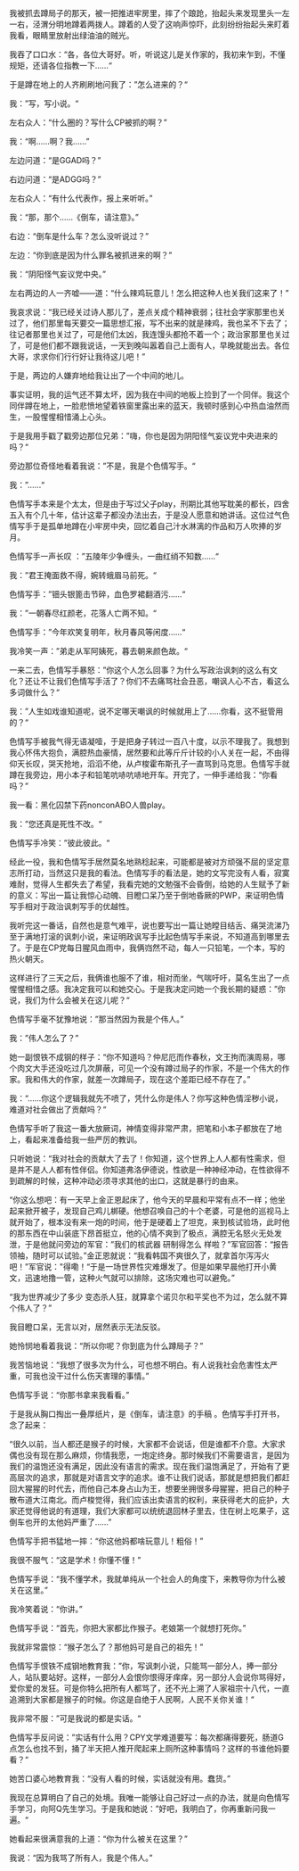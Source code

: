 <p>&#25105;&#34987;&#25235;&#21435;&#36466;&#23616;&#23376;&#30340;&#37027;&#22825;&#65292;&#34987;&#19968;&#25226;&#25512;&#36827;&#29282;&#25151;&#37324;&#65292;&#25684;&#20102;&#20010;&#36361;&#36292;&#65292;&#25260;&#36215;&#22836;&#26469;&#21457;&#29616;&#37324;&#22836;&#19968;&#24038;&#19968;&#21491;&#65292;&#27902;&#28205;&#20998;&#26126;&#22320;&#36466;&#30528;&#20004;&#25320;&#20154;&#12290;&#36466;&#30528;&#30340;&#20154;&#21463;&#20102;&#36825;&#21709;&#22768;&#24778;&#21523;&#65292;&#27492;&#21051;&#32439;&#32439;&#25260;&#36215;&#22836;&#26469;&#30447;&#30528;&#25105;&#30475;&#65292;&#30524;&#30555;&#37324;&#25918;&#23556;&#20986;&#32511;&#27833;&#27833;&#30340;&#36156;&#20809;&#12290;</p>

<p>&#25105;&#21534;&#20102;&#21475;&#21475;&#27700;&#65306;&ldquo;&#21508;&#65292;&#21508;&#20301;&#22823;&#21733;&#22909;&#12290;&#21548;&#65292;&#21548;&#35828;&#36825;&#20799;&#26159;&#20851;&#20316;&#23478;&#30340;&#65292;&#25105;&#21021;&#26469;&#20045;&#21040;&#65292;&#19981;&#25026;&#35268;&#30697;&#65292;&#36824;&#35831;&#21508;&#20301;&#25351;&#25945;&#19968;&#19979;&#8230;&#8230;&ldquo;</p>

<p>&#20110;&#26159;&#36466;&#22312;&#22320;&#19978;&#30340;&#20154;&#40784;&#21047;&#21047;&#22320;&#38382;&#25105;&#20102;&#65306;&rdquo;&#24590;&#20040;&#36827;&#26469;&#30340;&#65311;&ldquo;</p>

<p>&#25105;&#65306;&rdquo;&#20889;&#65292;&#20889;&#23567;&#35828;&#12290;&ldquo;</p>

<p>&#24038;&#21491;&#20247;&#20154;&#65306;&ldquo;&#20160;&#20040;&#22280;&#30340;&#65311;&#20889;&#20160;&#20040;CP&#34987;&#25235;&#30340;&#21834;&#65311;&rdquo;</p>

<p>&#25105;&#65306;&ldquo;&#21834;&#8230;&#8230;&#21834;&#65311;&#25105;&#8230;&#8230;&rdquo;</p>

<p>&#24038;&#36793;&#38382;&#36947;&#65306;&ldquo;&#26159;GGAD&#21527;&#65311;&rdquo;</p>

<p>&#21491;&#36793;&#38382;&#36947;&#65306;&ldquo;&#26159;ADGG&#21527;&#65311;&rdquo;</p>

<p>&#24038;&#21491;&#20247;&#20154;&#65306;&ldquo;&#26377;&#20160;&#20040;&#20195;&#34920;&#20316;&#65292;&#25253;&#19978;&#26469;&#21548;&#21548;&#12290;&rdquo;</p>

<p>&#25105;&#65306;&ldquo;&#37027;&#65292;&#37027;&#20010;&#8230;&#8230;&#12298;&#20498;&#36710;&#65292;&#35831;&#27880;&#24847;&#12299;&#12290;&rdquo;</p>

<p>&#21491;&#36793;&#65306;&ldquo;&#20498;&#36710;&#26159;&#20160;&#20040;&#36710;&#65311;&#24590;&#20040;&#27809;&#21548;&#35828;&#36807;&#65311;&rdquo;</p>

<p>&#24038;&#36793;&#65306;&ldquo;&#20320;&#21040;&#24213;&#26159;&#22240;&#20026;&#20160;&#20040;&#32618;&#21517;&#34987;&#25235;&#36827;&#26469;&#30340;&#21834;&#65311;&rdquo;</p>

<p>&#25105;&#65306;&ldquo;&#38452;&#38451;&#24618;&#27668;&#22916;&#35758;&#20826;&#20013;&#22830;&#12290;&rdquo;</p>

<p>&#24038;&#21491;&#20004;&#36793;&#30340;&#20154;&#19968;&#40784;&#22040;&mdash;&mdash;&#36947;&#65306;&ldquo;&#20160;&#20040;&#36771;&#40481;&#29609;&#24847;&#20799;&#65281;&#24590;&#20040;&#25226;&#36825;&#31181;&#20154;&#20063;&#20851;&#25105;&#20204;&#36825;&#26469;&#20102;&#65281;&rdquo;</p>

<p>&#25105;&#21696;&#27714;&#35828;&#65306;&ldquo;&#25105;&#24050;&#32463;&#20851;&#36807;&#35799;&#20154;&#37027;&#20799;&#20102;&#65292;&#24046;&#28857;&#20851;&#25104;&#20010;&#31934;&#31070;&#34928;&#24369;&#65307;&#24448;&#31038;&#20250;&#23398;&#23478;&#37027;&#37324;&#20063;&#20851;&#36807;&#20102;&#65292;&#20182;&#20204;&#37027;&#37324;&#27599;&#22825;&#35201;&#20132;&#19968;&#31687;&#24605;&#24819;&#27719;&#25253;&#65292;&#20889;&#19981;&#20986;&#26469;&#30340;&#23601;&#26159;&#36771;&#40481;&#65292;&#25105;&#20063;&#21574;&#19981;&#19979;&#21435;&#20102;&#65307;&#24448;&#35760;&#32773;&#37027;&#37324;&#20063;&#20851;&#36807;&#20102;&#65292;&#21487;&#26159;&#20182;&#20204;&#22826;&#20982;&#65292;&#25105;&#36830;&#39314;&#22836;&#37117;&#25250;&#19981;&#30528;&#19968;&#20010;&#65307;&#25919;&#27835;&#23478;&#37027;&#37324;&#20063;&#20851;&#36807;&#20102;&#65292;&#21487;&#26159;&#20182;&#20204;&#37117;&#19981;&#36319;&#25105;&#35828;&#35805;&#65292;&#19968;&#22825;&#21040;&#26202;&#21483;&#22179;&#30528;&#33258;&#24049;&#19978;&#38754;&#26377;&#20154;&#65292;&#26089;&#26202;&#23601;&#33021;&#20986;&#21435;&#12290;&#21508;&#20301;&#22823;&#21733;&#65292;&#27714;&#27714;&#20320;&#20204;&#34892;&#34892;&#22909;&#35753;&#25105;&#24453;&#36825;&#20799;&#21543;&#65281;&rdquo;</p>

<p>&#20110;&#26159;&#65292;&#20004;&#36793;&#30340;&#20154;&#23244;&#24323;&#22320;&#32473;&#25105;&#35753;&#20986;&#20102;&#19968;&#20010;&#20013;&#38388;&#30340;&#22320;&#20799;&#12290;</p>

<p>&#20107;&#23454;&#35777;&#26126;&#65292;&#25105;&#30340;&#36816;&#27668;&#36824;&#19981;&#31639;&#22826;&#22351;&#65292;&#22240;&#20026;&#25105;&#22312;&#20013;&#38388;&#30340;&#22320;&#26495;&#19978;&#25441;&#21040;&#20102;&#19968;&#20010;&#21516;&#20276;&#12290;&#25105;&#36825;&#20010;&#21516;&#20276;&#36466;&#22312;&#22320;&#19978;&#65292;&#19968;&#33080;&#24754;&#24868;&#22320;&#26395;&#30528;&#38081;&#31383;&#37324;&#38706;&#20986;&#26469;&#30340;&#34013;&#22825;&#65292;&#25105;&#39039;&#26102;&#24863;&#21040;&#24515;&#20013;&#28909;&#34880;&#27833;&#28982;&#32780;&#29983;&#65292;&#19968;&#32929;&#24826;&#24826;&#30456;&#24796;&#28044;&#19978;&#24515;&#22836;&#12290;</p>

<p>&#20110;&#26159;&#25105;&#29992;&#25163;&#25139;&#20102;&#25139;&#26049;&#36793;&#37027;&#20301;&#20804;&#24351;&#65306;&rdquo;&#21992;&#65292;&#20320;&#20063;&#26159;&#22240;&#20026;&#38452;&#38451;&#24618;&#27668;&#22916;&#35758;&#20826;&#20013;&#22830;&#36827;&#26469;&#30340;&#21527;&#65311;&ldquo;</p>

<p>&#26049;&#36793;&#37027;&#20301;&#22855;&#24618;&#22320;&#30475;&#30528;&#25105;&#35828;&#65306;&rdquo;&#19981;&#26159;&#65292;&#25105;&#26159;&#20010;&#33394;&#24773;&#20889;&#25163;&#12290;&ldquo;</p>

<p>&#25105;&#65306;&rdquo;&#8230;&#8230;&ldquo;</p>

<p>&#33394;&#24773;&#20889;&#25163;&#26412;&#26469;&#26159;&#20010;&#22826;&#22826;&#65292;&#20294;&#26159;&#30001;&#20110;&#20889;&#36807;&#29238;&#23376;play&#65292;&#21009;&#26399;&#27604;&#20854;&#20182;&#20889;&#32829;&#32654;&#30340;&#37117;&#38271;&#65292;&#22235;&#33293;&#20116;&#20837;&#26377;&#20010;&#20960;&#21313;&#24180;&#65292;&#20272;&#35745;&#36825;&#36744;&#23376;&#37117;&#27809;&#21150;&#27861;&#20986;&#21435;&#65292;&#20110;&#26159;&#27809;&#20154;&#24895;&#24847;&#21644;&#22905;&#35762;&#35805;&#12290;&#36825;&#20301;&#36807;&#27668;&#33394;&#24773;&#20889;&#25163;&#20110;&#26159;&#23396;&#21333;&#22320;&#36466;&#22312;&#23567;&#29282;&#25151;&#20013;&#22830;&#65292;&#22238;&#24518;&#30528;&#33258;&#24049;&#27713;&#27700;&#28107;&#28435;&#30340;&#20316;&#21697;&#21644;&#19975;&#20154;&#21561;&#25447;&#30340;&#23681;&#26376;&#12290;</p>

<p>&#33394;&#24773;&#20889;&#25163;&#19968;&#22768;&#38271;&#21497; &#65306;&rdquo;&#20116;&#38517;&#24180;&#23569;&#20105;&#32544;&#22836;&#65292;&#19968;&#26354;&#32418;&#32481;&#19981;&#30693;&#25968;&#8230;&#8230;&ldquo;</p>

<p>&#25105;&#65306;&rdquo;&#21531;&#29579;&#25513;&#38754;&#25937;&#19981;&#24471;&#65292;&#23113;&#36716;&#34558;&#30473;&#39532;&#21069;&#27515;&#12290;&ldquo;</p>

<p>&#33394;&#24773;&#20889;&#25163;&#65306;&rdquo;&#38079;&#22836;&#38134;&#31718;&#20987;&#33410;&#30862;&#65292;&#34880;&#33394;&#32599;&#35033;&#32763;&#37202;&#27745;&#8230;&#8230;&ldquo;</p>

<p>&#25105;&#65306;&rdquo;&#19968;&#26397;&#26149;&#23613;&#32418;&#39068;&#32769;&#65292;&#33457;&#33853;&#20154;&#20129;&#20004;&#19981;&#30693;&#12290;&ldquo;</p>

<p>&#33394;&#24773;&#20889;&#25163;&#65306;&rdquo;&#20170;&#24180;&#27426;&#31505;&#22797;&#26126;&#24180;&#65292;&#31179;&#26376;&#26149;&#39118;&#31561;&#38386;&#24230;&#8230;&#8230;&ldquo;</p>

<p>&#25105;&#20919;&#31505;&#19968;&#22768;&#65306;&rdquo;&#24351;&#36208;&#20174;&#20891;&#38463;&#23016;&#27515;&#65292;&#26286;&#21435;&#26397;&#26469;&#39068;&#33394;&#25925;&#12290;&ldquo;</p>

<p>&#19968;&#26469;&#20108;&#21435;&#65292;&#33394;&#24773;&#20889;&#25163;&#26292;&#24594;&#65306;&rdquo;&#20320;&#36825;&#20010;&#20154;&#24590;&#20040;&#22238;&#20107;&#65311;&#20026;&#20160;&#20040;&#20889;&#25919;&#27835;&#35773;&#21050;&#30340;&#36825;&#20040;&#26377;&#25991;&#21270;&#65311;&#36824;&#35753;&#19981;&#35753;&#25105;&#20204;&#33394;&#24773;&#20889;&#25163;&#27963;&#20102;&#65311;&#20320;&#20204;&#19981;&#21435;&#30171;&#39554;&#31038;&#20250;&#19985;&#24694;&#65292;&#22066;&#35773;&#20154;&#24515;&#19981;&#21476;&#65292;&#30475;&#36825;&#20040;&#22810;&#35789;&#20570;&#20160;&#20040;&#65311;&ldquo;</p>

<p>&#25105;&#65306;&rdquo;&#20154;&#29983;&#22914;&#25103;&#35841;&#30693;&#36947;&#21602;&#65292;&#35828;&#19981;&#23450;&#21738;&#22825;&#22066;&#35773;&#30340;&#26102;&#20505;&#23601;&#29992;&#19978;&#20102;&#8230;&#8230;&#20320;&#30475;&#65292;&#36825;&#19981;&#25402;&#31649;&#29992;&#30340;&#65311;&ldquo;</p>

<p>&#33394;&#24773;&#20889;&#25163;&#34987;&#25105;&#27668;&#24471;&#26080;&#35821;&#20957;&#22094;&#65292;&#20110;&#26159;&#25226;&#36523;&#23376;&#36716;&#36807;&#19968;&#30334;&#20843;&#21313;&#24230;&#65292;&#20197;&#31034;&#19981;&#29702;&#25105;&#20102;&#12290;&#25105;&#24819;&#21040;&#25105;&#24515;&#24576;&#20255;&#22823;&#25265;&#36127;&#65292;&#28385;&#33108;&#28909;&#34880;&#35946;&#24773;&#65292;&#23621;&#28982;&#35201;&#21644;&#27492;&#31561;&#26020;&#26020;&#35745;&#36739;&#30340;&#23567;&#20154;&#20851;&#22312;&#19968;&#36215;&#65292;&#19981;&#30001;&#24471;&#20208;&#22825;&#38271;&#21497;&#65292;&#21741;&#22825;&#25250;&#22320;&#65292;&#28372;&#28372;&#19981;&#32477;&#65292;&#20174;&#21346;&#26797;&#38669;&#24067;&#26031;&#23380;&#23376;&#19968;&#30452;&#39554;&#21040;&#39532;&#20811;&#24605;&#12290;&#33394;&#24773;&#20889;&#25163;&#23601;&#36466;&#22312;&#25105;&#26049;&#36793;&#65292;&#29992;&#23567;&#26412;&#23376;&#21644;&#38085;&#31508;&#21549;&#21735;&#21549;&#21735;&#22320;&#24320;&#36710;&#12290;&#24320;&#23436;&#20102;&#65292;&#19968;&#20280;&#25163;&#36882;&#32473;&#25105;&#65306;&ldquo;&#20320;&#30475;&#21527;&#65311;&rdquo;</p>

<p>&#25105;&#19968;&#30475;&#65306;&#40657;&#21270;&#22234;&#31105;&#19979;&#33647;nonconABO&#20154;&#20861;play&#12290;</p>

<p>&#25105;&#65306;&rdquo;&#24744;&#36824;&#30495;&#26159;&#27515;&#24615;&#19981;&#25913;&#12290;&ldquo;</p>

<p>&#33394;&#24773;&#20889;&#25163;&#20919;&#31505;&#65306;&rdquo;&#24444;&#27492;&#24444;&#27492;&#12290;&ldquo;</p>

<p>&#32463;&#27492;&#19968;&#24441;&#65292;&#25105;&#21644;&#33394;&#24773;&#20889;&#25163;&#23621;&#28982;&#33707;&#21517;&#22320;&#29087;&#31252;&#36215;&#26469;&#65292;&#21487;&#33021;&#37117;&#26159;&#34987;&#23545;&#26041;&#39037;&#24378;&#19981;&#23624;&#30340;&#22362;&#23450;&#24847;&#24535;&#25152;&#25171;&#21160;&#65292;&#24403;&#28982;&#36825;&#21482;&#26159;&#25105;&#30340;&#30475;&#27861;&#12290;&#33394;&#24773;&#20889;&#25163;&#30340;&#30475;&#27861;&#26159;&#65292;&#22905;&#30340;&#25991;&#20889;&#23436;&#27809;&#26377;&#20154;&#30475;&#65292;&#23490;&#23518;&#38590;&#32784;&#65292;&#35273;&#24471;&#20154;&#29983;&#37117;&#22833;&#21435;&#20102;&#24076;&#26395;&#65292;&#25105;&#30475;&#23436;&#22905;&#30340;&#25991;&#21193;&#24378;&#19981;&#20250;&#26127;&#20498;&#65292;&#32473;&#22905;&#30340;&#20154;&#29983;&#36171;&#20104;&#20102;&#26032;&#30340;&#24847;&#20041;&#65306;&#20889;&#20986;&#19968;&#31687;&#35753;&#25105;&#24778;&#24515;&#21160;&#39748;&#12289;&#30446;&#30634;&#21475;&#21574;&#20035;&#33267;&#20110;&#20498;&#22320;&#26127;&#21413;&#30340;PWP&#65292;&#26469;&#35777;&#26126;&#33394;&#24773;&#20889;&#25163;&#30456;&#23545;&#20110;&#25919;&#27835;&#35773;&#21050;&#20889;&#25163;&#30340;&#20248;&#36234;&#24615;&#12290;</p>

<p>&#25105;&#21548;&#23436;&#36825;&#19968;&#30058;&#35805;&#65292;&#33258;&#28982;&#20063;&#26159;&#24847;&#27668;&#38590;&#24179;&#65292;&#35828;&#20063;&#35201;&#20889;&#20986;&#19968;&#31687;&#35753;&#22905;&#30624;&#30446;&#32467;&#33292;&#12289;&#30171;&#21741;&#27969;&#28053;&#20035;&#33267;&#20110;&#28385;&#22320;&#25171;&#28378;&#30340;&#35773;&#21050;&#23567;&#35828;&#65292;&#26469;&#35777;&#26126;&#25919;&#35773;&#20889;&#25163;&#27604;&#36215;&#33394;&#24773;&#20889;&#25163;&#26469;&#35828;&#65292;&#19981;&#30693;&#36947;&#39640;&#21040;&#21738;&#37324;&#21435;&#20102;&#12290;&#20110;&#26159;&#22312;CP&#20826;&#27599;&#26085;&#33125;&#39118;&#34880;&#38632;&#20013;&#65292;&#25105;&#20457;&#23743;&#28982;&#19981;&#21160;&#65292;&#27599;&#20154;&#19968;&#21482;&#38085;&#31508;&#65292;&#19968;&#20010;&#26412;&#65292;&#20889;&#30340;&#28909;&#28779;&#26397;&#22825;&#12290;</p>

<p>&#36825;&#26679;&#36827;&#34892;&#20102;&#19977;&#22825;&#20043;&#21518;&#65292;&#25105;&#20457;&#35841;&#20063;&#26381;&#19981;&#20102;&#35841;&#65292;&#30456;&#23545;&#32780;&#22352;&#65292;&#27668;&#21912;&#21505;&#21505;&#65292;&#33707;&#21517;&#29983;&#20986;&#20102;&#19968;&#28857;&#24826;&#24826;&#30456;&#24796;&#20043;&#24863;&#12290;&#25105;&#20915;&#23450;&#25105;&#21487;&#20197;&#21644;&#22905;&#20132;&#24515;&#12290;&#20110;&#26159;&#25105;&#20915;&#23450;&#38382;&#22905;&#19968;&#20010;&#25105;&#38271;&#26399;&#30340;&#30097;&#24785;&#65306;&rdquo;&#20320;&#35828;&#65292;&#25105;&#20204;&#20026;&#20160;&#20040;&#20250;&#34987;&#20851;&#22312;&#36825;&#20799;&#21602;&#65311;&ldquo;</p>

<p>&#33394;&#24773;&#20889;&#25163;&#27627;&#19981;&#29369;&#35947;&#22320;&#35828;&#65306;&rdquo;&#37027;&#24403;&#28982;&#22240;&#20026;&#25105;&#26159;&#20010;&#20255;&#20154;&#12290;&rdquo;</p>

<p>&#25105;&#65306;&rdquo;&#20255;&#20154;&#24590;&#20040;&#20102;&#65311;&rdquo;</p>

<p>&#22905;&#19968;&#21103;&#24680;&#38081;&#19981;&#25104;&#38050;&#30340;&#26679;&#23376;&#65306;&ldquo;&#20320;&#19981;&#30693;&#36947;&#21527;&#65311;&#20210;&#23612;&#21380;&#32780;&#20316;&#26149;&#31179;&#65292;&#25991;&#29579;&#25304;&#32780;&#28436;&#21608;&#26131;&#65292;&#21738;&#20010;&#32905;&#25991;&#22823;&#25163;&#36824;&#27809;&#21507;&#36807;&#20960;&#27425;&#23631;&#34109;&#65292;&#21487;&#35265;&#19968;&#20010;&#27809;&#26377;&#36466;&#36807;&#23616;&#23376;&#30340;&#20316;&#23478;&#65292;&#19981;&#26159;&#19968;&#20010;&#20255;&#22823;&#30340;&#20316;&#23478;&#12290;&#25105;&#21644;&#20255;&#22823;&#30340;&#20316;&#23478;&#65292;&#23601;&#24046;&#19968;&#27425;&#36466;&#23616;&#23376;&#65292;&#29616;&#22312;&#36825;&#20010;&#24046;&#36317;&#24050;&#32463;&#19981;&#23384;&#22312;&#20102;&#12290;&rdquo;</p>

<p>&#25105;&#65306;&ldquo;&#8230;&#8230;&#20320;&#36825;&#20010;&#36923;&#36753;&#25105;&#23601;&#20808;&#19981;&#21943;&#20102;&#65292;&#20973;&#20160;&#20040;&#20320;&#26159;&#20255;&#20154;&#65311;&#20320;&#20889;&#36825;&#31181;&#33394;&#24773;&#28139;&#31229;&#23567;&#35828;&#65292;&#38590;&#36947;&#23545;&#31038;&#20250;&#20570;&#20986;&#20102;&#36129;&#29486;&#21527;&#65311;&ldquo;</p>

<p>&#33394;&#24773;&#20889;&#25163;&#21548;&#20102;&#25105;&#36825;&#19968;&#30058;&#22823;&#25918;&#21413;&#35789;&#65292;&#31070;&#24773;&#21464;&#24471;&#38750;&#24120;&#20005;&#32899;&#65292;&#25226;&#31508;&#21644;&#23567;&#26412;&#23376;&#37117;&#25918;&#22312;&#20102;&#22320;&#19978;&#65292;&#30475;&#36215;&#26469;&#20934;&#22791;&#32473;&#25105;&#19968;&#20123;&#20005;&#21385;&#30340;&#25945;&#35757;&#12290;</p>

<p>&#21482;&#21548;&#22905;&#35828;&#65306;&ldquo;&#25105;&#23545;&#31038;&#20250;&#30340;&#36129;&#29486;&#22823;&#20102;&#21435;&#20102;&#65281;&#20320;&#30693;&#36947;&#65292;&#36825;&#20010;&#19990;&#30028;&#19978;&#20154;&#20154;&#37117;&#26377;&#24615;&#38656;&#27714;&#65292;&#20294;&#26159;&#24182;&#19981;&#26159;&#20154;&#20154;&#37117;&#26377;&#24615;&#20276;&#20387;&#12290;&#20320;&#30693;&#36947;&#24343;&#27931;&#20234;&#24503;&#35828;&#65292;&#24615;&#27442;&#26159;&#19968;&#31181;&#31070;&#32463;&#20914;&#21160;&#65292;&#22312;&#24615;&#27442;&#24471;&#19981;&#21040;&#30095;&#35299;&#30340;&#26102;&#20505;&#65292;&#36825;&#31181;&#20914;&#21160;&#24517;&#39035;&#23547;&#27714;&#20854;&#20182;&#30340;&#20986;&#21475;&#65292;&#36825;&#23601;&#26159;&#26292;&#34892;&#30340;&#30001;&#26469;&#12290;</p>

<p>&ldquo;&#20320;&#36825;&#20040;&#24819;&#21543;&#65306;&#26377;&#19968;&#22825;&#26089;&#19978;&#37329;&#27491;&#24681;&#36215;&#24202;&#20102;&#65292;&#20182;&#20170;&#22825;&#30340;&#26089;&#26216;&#21644;&#24179;&#24120;&#26377;&#28857;&#19981;&#19968;&#26679;&#65307;&#20182;&#22352;&#36215;&#26469;&#25472;&#24320;&#34987;&#23376;&#65292;&#21457;&#29616;&#33258;&#24049;&#40481;&#20799;&#26758;&#30828;&#12290;&#20182;&#24819;&#21484;&#21796;&#33258;&#24049;&#30340;&#21313;&#20010;&#32769;&#23110;&#65292;&#21487;&#26159;&#20182;&#30340;&#24033;&#35270;&#39532;&#19978;&#23601;&#24320;&#22987;&#20102;&#65292;&#26681;&#26412;&#27809;&#26377;&#26469;&#19968;&#28846;&#30340;&#26102;&#38388;&#65292;&#20182;&#20110;&#26159;&#30828;&#30528;&#19978;&#20102;&#22374;&#20811;&#65292;&#26469;&#21040;&#26680;&#35797;&#39564;&#22330;&#65292;&#27492;&#26102;&#20182;&#30340;&#37027;&#19996;&#35199;&#22312;&#20013;&#23665;&#35013;&#24213;&#19979;&#26114;&#39318;&#25402;&#31435;&#65292;&#20182;&#30340;&#24515;&#24773;&#19981;&#29245;&#21040;&#20102;&#26497;&#28857;&#65292;&#28385;&#33108;&#26080;&#21517;&#24594;&#28779;&#26080;&#22788;&#21457;&#27844;&#65292;&#20110;&#26159;&#20182;&#23601;&#38382;&#26049;&#36793;&#30340;&#20891;&#23448;&#65306;&rdquo;&#25105;&#20204;&#30340;&#26680;&#27494;&#22120; &#30740;&#21046;&#24471;&#24590;&#20040; &#26679;&#21862;&#65311;&rdquo;&#20891;&#23448;&#22238;&#31572;&#65306;&ldquo;&#25253;&#21578;&#39046;&#34966;&#65292;&#38543;&#26102;&#21487;&#20197;&#35797;&#39564;&#12290;&rdquo;&#37329;&#27491;&#24681;&#23601;&#35828;&#65306;&ldquo;&#25105;&#30475;&#38889;&#22269;&#19981;&#29245;&#24456;&#20037;&#20102;&#65292;&#23601;&#25343;&#39318;&#23572;&#27899;&#27899;&#28779;&#21543;&#65281;&rdquo;&#20891;&#23448;&#35828;&#65306;&quot;&#24471;&#22046;&#65281;&ldquo;&#20110;&#26159;&#19968;&#22330;&#19990;&#30028;&#24615;&#28798;&#38590;&#29190;&#21457;&#20102;&#12290;&#20294;&#26159;&#22914;&#26524;&#26089;&#26216;&#20182;&#25171;&#24320;&#23567;&#40644;&#25991;&#65292;&#36805;&#36895;&#22320;&#25784;&#19968;&#31649;&#65292;&#36825;&#31181;&#28779;&#27668;&#23601;&#21487;&#20197;&#25490;&#38500;&#65292;&#36825;&#22330;&#28798;&#38590;&#20063;&#21487;&#20197;&#36991;&#20813;&#12290;&rdquo;</p>

<p>&ldquo;&#25105;&#20026;&#19990;&#30028;&#20943;&#23569;&#20102;&#22810;&#23569; &#21464;&#24577;&#26432;&#20154;&#29378;&#65292;&#23601;&#31639;&#25343;&#20010;&#35834;&#36125;&#23572;&#21644;&#24179;&#22870;&#20063;&#19981;&#20026;&#36807;&#65292;&#24590;&#20040;&#23601;&#19981;&#31639;&#20010;&#20255;&#20154;&#20102;&#65311;&rdquo;</p>

<p>&#25105;&#30446;&#30634;&#21475;&#21574;&#65292;&#26080;&#35328;&#20197;&#23545;&#65292;&#23621;&#28982;&#34920;&#31034;&#26080;&#27861;&#21453;&#39539;&#12290;</p>

<p>&#22905;&#24604;&#24751;&#22320;&#30475;&#30528;&#25105;&#35828;&#65306;&ldquo;&#25152;&#20197;&#20320;&#21602;&#65311;&#20320;&#21040;&#24213;&#20026;&#20160;&#20040;&#36466;&#23616;&#23376;&#65311;&rdquo;</p>

<p>&#25105;&#33510;&#24700;&#22320;&#35828;&#65306;&ldquo;&#25105;&#24819;&#20102;&#24456;&#22810;&#27425;&#20026;&#20160;&#20040;&#65292;&#21487;&#20063;&#24819;&#19981;&#26126;&#30333;&#12290;&#26377;&#20154;&#35828;&#25105;&#31038;&#20250;&#21361;&#23475;&#24615;&#22826;&#20005;&#37325;&#65292;&#21487;&#25105;&#20063;&#27809;&#24178;&#36807;&#20160;&#20040;&#20260;&#22825;&#23475;&#29702;&#30340;&#20107;&#24773;&#12290;&rdquo;</p>

<p>&#33394;&#24773;&#20889;&#25163;&#35828;&#65306;&ldquo;&#20320;&#37027;&#20070;&#25343;&#26469;&#25105;&#30475;&#30475;&#12290;&rdquo;</p>

<p>&#20110;&#26159;&#25105;&#20174;&#33016;&#21475;&#25487;&#20986;&#19968;&#21472;&#21402;&#32440;&#29255;&#65292;&#26159;&#12298;&#20498;&#36710;&#65292;&#35831;&#27880;&#24847;&#12299;&#30340;&#25163;&#31295; &#12290;&#33394;&#24773;&#20889;&#25163;&#25171;&#24320;&#20070;&#65292;&#24565;&#20102;&#36215;&#26469;&#65306;</p>

<p>&ldquo;&#24456;&#20037;&#20197;&#21069;&#65292;&#24403;&#20154;&#37117;&#36824;&#26159;&#29492;&#23376;&#30340;&#26102;&#20505;&#65292;&#22823;&#23478;&#37117;&#19981;&#20250;&#35828;&#35805;&#65292;&#20294;&#26159;&#35841;&#37117;&#19981;&#20171;&#24847;&#12290;&#22823;&#23478;&#27714;&#20598;&#20063;&#27809;&#26377;&#29616;&#22312;&#37027;&#20040;&#40635;&#28902;&#65292;&#20320;&#24773;&#25105;&#24895;&#65292;&#19968;&#28846;&#23450;&#32456;&#36523;&#12290;&#37027;&#26102;&#20505;&#25105;&#20204;&#19981;&#38656;&#35201;&#35821;&#35328;&#65292;&#26159;&#22240;&#20026;&#25105;&#20204;&#30340;&#28201;&#39281;&#36824;&#27809;&#26377;&#28385;&#36275;&#65292;&#22240;&#27492;&#27809;&#26377;&#35821;&#35328;&#30340;&#38656;&#27714;&#12290;&#29616;&#22312;&#25105;&#20204;&#28201;&#39281;&#28385;&#36275;&#20102;&#65292;&#24320;&#22987;&#26377;&#20102;&#26356;&#39640;&#23618;&#27425;&#30340;&#36861;&#27714;&#65292;&#37027;&#23601;&#26159;&#23545;&#35821;&#35328;&#25991;&#23383;&#30340;&#36861;&#27714;&#12290;&#35841;&#19981;&#35753;&#25105;&#20204;&#35828;&#35805;&#65292;&#37027;&#23601;&#26159;&#24819;&#25226;&#25105;&#20204;&#37117;&#36214;&#22238;&#22823;&#29481;&#29481;&#30340;&#26102;&#20195;&#21435;&#65292;&#32780;&#20182;&#33258;&#24049;&#26412;&#36523;&#21344;&#23665;&#20026;&#29579;&#65292;&#24819;&#35201;&#22352;&#25317;&#24456;&#22810;&#27597;&#29481;&#29481;&#65292;&#25226;&#33258;&#24049;&#30340;&#31181;&#23376;&#25955;&#24067;&#36947;&#22823;&#27743;&#21335;&#21271;&#12290;&#32780;&#21346;&#26797;&#35273;&#24471;&#65292;&#25105;&#20204;&#24212;&#35813;&#20986;&#21334;&#35821;&#35328;&#30340;&#26435;&#21033;&#65292;&#26469;&#33719;&#24471;&#32769;&#22823;&#30340;&#24199;&#25252;&#65292;&#22823;&#23478;&#36824;&#35273;&#24471;&#20182;&#35828;&#30340;&#26377;&#36947;&#29702;&#65292;&#25105;&#20204;&#22823;&#23478;&#37117;&#21487;&#20197;&#32479;&#32479;&#36864;&#22238;&#26519;&#23376;&#37324;&#21435;&#65292;&#20303;&#22312;&#26641;&#19978;&#21507;&#26524;&#23376;&#65292;&#36825;&#20498;&#36710;&#20063;&#24320;&#30340;&#22826;&#20182;&#22920;&#20005;&#37325;&#20102;&#8230;&#8230;&rdquo;</p>

<p>&#33394;&#24773;&#20889;&#25163;&#25226;&#20070;&#29467;&#22320;&#19968;&#25684;&#65306;&ldquo;&#20320;&#36825;&#20182;&#22920;&#37117;&#21861;&#29609;&#24847;&#20799;&#65281;&#31895;&#20439;&#65281;&rdquo;</p>

<p>&#25105;&#24456;&#19981;&#26381;&#27668;&#65306;&ldquo;&#36825;&#26159;&#23398;&#26415;&#65281;&#20320;&#25026;&#19981;&#25026;&#65281;&rdquo;</p>

<p>&#33394;&#24773;&#20889;&#25163;&#35828;&#65306;&ldquo;&#25105;&#19981;&#25026;&#23398;&#26415;&#65292;&#25105;&#23601;&#21333;&#32431;&#20174;&#19968;&#20010;&#31038;&#20250;&#20154;&#30340;&#35282;&#24230;&#19979;&#65292;&#26469;&#25945;&#23548;&#20320;&#20026;&#20160;&#20040;&#34987;&#20851;&#22312;&#36825;&#37324;&#12290;&rdquo;</p>

<p>&#25105;&#20919;&#31505;&#30528;&#35828;&#65306;&ldquo;&#20320;&#35762;&#12290;&rdquo;</p>

<p>&#33394;&#24773;&#20889;&#25163;&#35828;&#65306;&ldquo;&#39318;&#20808;&#65292;&#20320;&#25226;&#22823;&#23478;&#37117;&#27604;&#20316;&#29492;&#23376;&#12290;&#32769;&#23064;&#31532;&#19968;&#20010;&#23601;&#24819;&#25171;&#27515;&#20320;&#12290;&rdquo;</p>

<p>&#25105;&#23601;&#38750;&#24120;&#38663;&#24778;&#65306;&ldquo;&#29492;&#23376;&#24590;&#20040;&#20102;&#65311;&#37027;&#20182;&#22920;&#21487;&#26159;&#33258;&#24049;&#30340;&#31062;&#20808;&#65281;&rdquo;</p>

<p>&#33394;&#24773;&#20889;&#25163;&#24680;&#38081;&#19981;&#25104;&#38050;&#22320;&#25945;&#32946;&#25105;&#65306;&rdquo;&#20320;&#65292;&#20889;&#35773;&#21050;&#23567;&#35828;&#65292;&#21482;&#33021;&#39554;&#19968;&#37096;&#20998;&#20154;&#65292;&#25447;&#19968;&#37096;&#20998;&#20154;&#65292;&#31449;&#38431;&#35201;&#31449;&#22909;&#12290;&#36825;&#26679;&#65292;&#19968;&#37096;&#20998;&#20154;&#20250;&#24680;&#20320;&#24680;&#24471;&#29273;&#30162;&#30162;&#65292;&#21478;&#19968;&#37096;&#20998;&#20154;&#20250;&#35828;&#20320;&#39554;&#24471;&#22909;&#65292;&#29233;&#20320;&#29233;&#30340;&#21457;&#29378;&#12290;&#21487;&#26159;&#20320;&#29305;&#20040;&#25226;&#25152;&#26377;&#20154;&#37117;&#39554;&#20102;&#65292;&#36824;&#19981;&#20809;&#19978;&#28335;&#20102;&#20154;&#23478;&#31062;&#23447;&#21313;&#20843;&#20195;&#65292;&#19968;&#30452;&#36861;&#28335;&#21040;&#22823;&#23478;&#37117;&#26159;&#29492;&#23376;&#30340;&#26102;&#20505;&#12290;&#20320;&#36825;&#26159;&#33258;&#32477;&#20110;&#20154;&#27665;&#21834;&#65292;&#20154;&#27665;&#19981;&#20851;&#20320;&#20851;&#35841;&#65281;&ldquo;</p>

<p>&#25105;&#38750;&#24120;&#19981;&#26381;&#65306;&rdquo;&#21487;&#26159;&#25105;&#35828;&#30340;&#37117;&#26159;&#23454;&#35805;&#12290;&ldquo;</p>

<p>&#33394;&#24773;&#20889;&#25163;&#21453;&#38382;&#35828;&#65306;&rdquo;&#23454;&#35805;&#26377;&#20160;&#20040;&#29992;&#65311;CPY&#25991;&#23398;&#38590;&#36947;&#35201;&#20889;&#65306;&#27599;&#27425;&#37117;&#30171;&#24471;&#35201;&#27515;&#65292;&#32928;&#36947;G&#28857;&#24590;&#20040;&#20063;&#25214;&#19981;&#21040;&#65292;&#25413;&#20102;&#21322;&#22825;&#25226;&#20154;&#25512;&#24320;&#29228;&#36215;&#26469;&#19978;&#21397;&#25152;&#36825;&#31181;&#20107;&#24773;&#21527;&#65311;&#36825;&#26679;&#30340;&#20070;&#35841;&#20182;&#22920;&#35201;&#30475;&#65311;&ldquo;</p>

<p>&#22905;&#33510;&#21475;&#23110;&#24515;&#22320;&#25945;&#32946;&#25105;&#65306;&ldquo;&#27809;&#26377;&#20154;&#30475;&#30340;&#26102;&#20505;&#65292;&#23454;&#35805;&#23601;&#27809;&#26377;&#29992;&#12290;&#34850;&#36135;&#12290;&rdquo;</p>

<p>&#25105;&#29616;&#22312;&#24635;&#31639;&#26126;&#30333;&#20102;&#33258;&#24049;&#30340;&#22788;&#22659;&#12290;&#25105;&#21807;&#19968;&#33021;&#22815;&#35753;&#33258;&#24049;&#22909;&#36807;&#19968;&#28857;&#30340;&#21150;&#27861;&#65292;&#23601;&#26159;&#21521;&#33394;&#24773;&#20889;&#25163;&#23398;&#20064;&#65292;&#21521;&#38463;Q&#20808;&#29983;&#23398;&#20064;&#12290;&#20110;&#26159;&#25105;&#21644;&#22905;&#35828;&#65306;&rdquo;&#22909;&#21543;&#65292;&#25105;&#26126;&#30333;&#20102;&#65292;&#20320;&#20877;&#37325;&#26032;&#38382;&#25105;&#19968;&#36941;&#12290;&ldquo;</p>

<p>&#22905;&#30475;&#36215;&#26469;&#24456;&#28385;&#24847;&#25105;&#30340;&#19978;&#36947;&#65306;&ldquo;&#20320;&#20026;&#20160;&#20040;&#34987;&#20851;&#22312;&#36825;&#37324;&#65311;&rdquo;</p>

<p>
&#25105;&#35828;&#65306;&ldquo;&#22240;&#20026;&#25105;&#39554;&#20102;&#25152;&#26377;&#20154;&#65292;&#25105;&#26159;&#20010;&#20255;&#20154;&#12290;&rdquo;</p>
